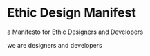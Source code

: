 # Ethic Design Manifest
a Manifesto for Ethic Designers and Developers

we are designers and developers
